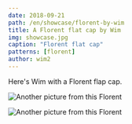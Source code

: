 ```yaml
---
date: 2018-09-21
path: /en/showcase/florent-by-wim
title: A Florent flat cap by Wim
img: showcase.jpg
caption: "Florent flat cap"
patterns: [florent]
author: wim2
---
```


Here's Wim with a Florent flap cap.


![Another picture from this Florent](/img/showcase/florent-by-wim/2.jpg)

![Another picture from this Florent](/img/showcase/florent-by-wim/3.jpg)
